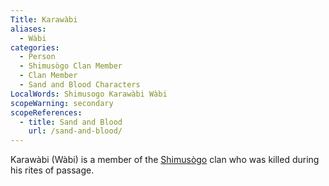 ```yaml
---
Title: Karawàbi
aliases:
  - Wàbi
categories:
  - Person
  - Shimusògo Clan Member
  - Clan Member
  - Sand and Blood Characters
LocalWords: Shimusogo Karawàbi Wàbi
scopeWarning: secondary
scopeReferences:
  - title: Sand and Blood
    url: /sand-and-blood/
---
```


Karawàbi (Wàbi) is a member of the [Shimusògo]() clan who was killed during his rites of passage.

